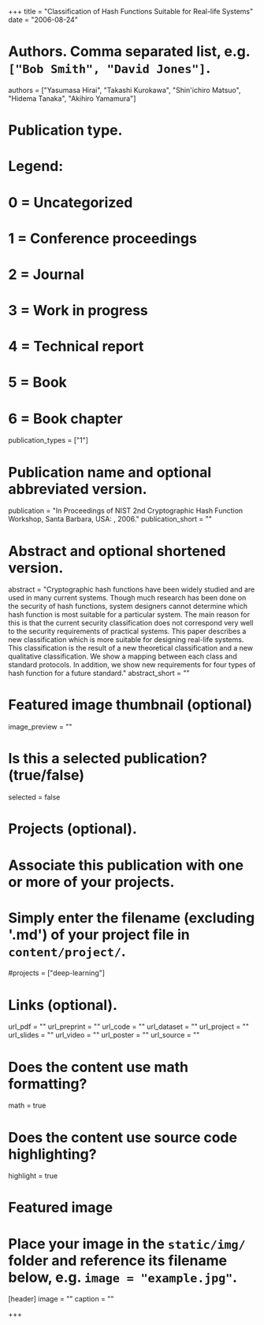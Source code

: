 +++
title = "Classification of Hash Functions Suitable for Real-life Systems"
date = "2006-08-24"

# Authors. Comma separated list, e.g. `["Bob Smith", "David Jones"]`.
authors = ["Yasumasa Hirai", "Takashi Kurokawa", "Shin'ichiro Matsuo", "Hidema Tanaka", "Akihiro Yamamura"]

# Publication type.
# Legend:
# 0 = Uncategorized
# 1 = Conference proceedings
# 2 = Journal
# 3 = Work in progress
# 4 = Technical report
# 5 = Book
# 6 = Book chapter
publication_types = ["1"]

# Publication name and optional abbreviated version.
publication = "In Proceedings of NIST 2nd Cryptographic Hash Function Workshop, Santa Barbara, USA: , 2006."
publication_short = ""

# Abstract and optional shortened version.
abstract = "Cryptographic hash functions have been widely studied and are used in many current systems. Though much research has been done on the security of hash functions, system designers cannot determine which hash function is most suitable for a particular system. The main reason for this is that the current security classification does not correspond very well to the security requirements of practical systems. This paper describes a new classification which is more suitable for designing real-life systems. This classification is the result of a new theoretical classification and a new qualitative classification. We show a mapping between each class and standard protocols. In addition, we show new requirements for four types of hash function for a future standard."
abstract_short = ""

# Featured image thumbnail (optional)
image_preview = ""

# Is this a selected publication? (true/false)
selected = false

# Projects (optional).
#   Associate this publication with one or more of your projects.
#   Simply enter the filename (excluding '.md') of your project file in `content/project/`.
#projects = ["deep-learning"]

# Links (optional).
url_pdf = ""
url_preprint = ""
url_code = ""
url_dataset = ""
url_project = ""
url_slides = ""
url_video = ""
url_poster = ""
url_source = ""

# Does the content use math formatting?
math = true

# Does the content use source code highlighting?
highlight = true

# Featured image
# Place your image in the `static/img/` folder and reference its filename below, e.g. `image = "example.jpg"`.
[header]
image = ""
caption = ""

+++